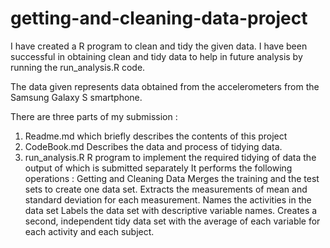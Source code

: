 # getting-and-cleaning-data-project
I have created a R program to clean and tidy the given data. I have been successful in obtaining clean and tidy data to help in future analysis by running the run_analysis.R code.

The data given represents data obtained from the accelerometers from the Samsung Galaxy S smartphone. 

There are three parts of my submission :
1. Readme.md which briefly describes the contents of this project
2. CodeBook.md Describes the data and process of tidying data.
3. run_analysis.R R program to implement the required tidying of data the output of which is submitted separately
It performs the following operations :
      Getting and Cleaning Data
      Merges the training and the test sets to create one data set.
      Extracts the measurements of mean and standard deviation for each measurement.
      Names the activities in the data set
      Labels the data set with descriptive variable names.
      Creates a second, independent tidy data set with the average of each variable for each activity and each subject.

